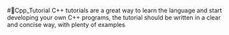 #🎒Cpp_Tutorial
C++ tutorials are a great way to learn the language and start developing your own C++ programs, the tutorial should be written in a clear and concise way, with plenty of examples

